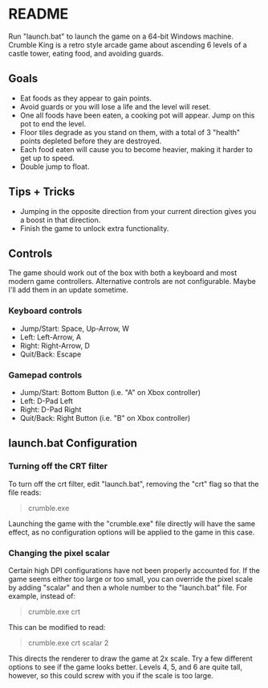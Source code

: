 # README
Run "launch.bat" to launch the game on a 64-bit Windows machine. Crumble King is a retro style arcade game about ascending 6 levels of a castle tower, eating food, and avoiding guards.

## Goals
- Eat foods as they appear to gain points.
- Avoid guards or you will lose a life and the level will reset.
- One all foods have been eaten, a cooking pot will appear. Jump on this pot to end the level.
- Floor tiles degrade as you stand on them, with a total of 3 "health" points depleted before they are destroyed.
- Each food eaten will cause you to become heavier, making it harder to get up to speed.
- Double jump to float.

## Tips + Tricks
- Jumping in the opposite direction from your current direction gives you a boost in that direction.
- Finish the game to unlock extra functionality.

## Controls
The game should work out of the box with both a keyboard and most modern game controllers. Alternative controls are not configurable. Maybe I'll add them in an update sometime.

### Keyboard controls
- Jump/Start: Space, Up-Arrow, W
- Left: Left-Arrow, A
- Right: Right-Arrow, D
- Quit/Back: Escape

### Gamepad controls
- Jump/Start: Bottom Button (i.e. "A" on Xbox controller)
- Left: D-Pad Left
- Right: D-Pad Right
- Quit/Back: Right Button (i.e. "B" on Xbox controller)

## launch.bat Configuration

### Turning off the CRT filter
To turn off the crt filter, edit "launch.bat", removing the "crt" flag so that the file reads:

> crumble.exe 

Launching the game with the "crumble.exe" file directly will have the same effect, as no configuration options will be applied to the game in this case.

### Changing the pixel scalar
Certain high DPI configurations have not been properly accounted for. If the game seems either too large or too small, you can override the pixel scale by adding "scalar" and then a whole number to the "launch.bat" file. For example, instead of:

> crumble.exe crt

This can be modified to read:

> crumble.exe crt scalar 2

This directs the renderer to draw the game at 2x scale. Try a few different options to see if the game looks better. Levels 4, 5, and 6 are quite tall, however, so this could screw with you if the scale is too large.